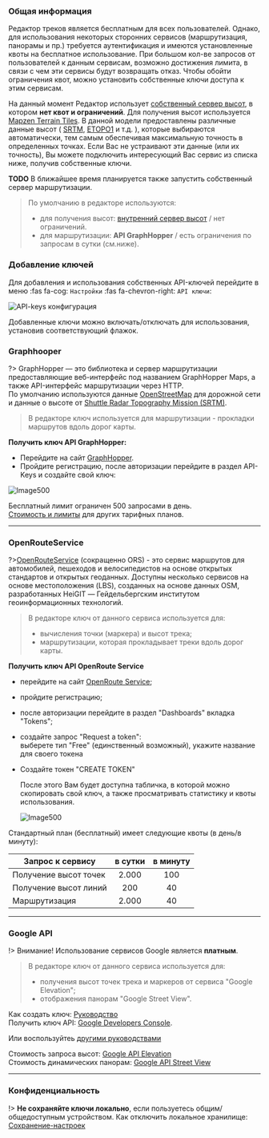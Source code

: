 <!-- markdownlint-disable-next-line first-line-heading -->
### Общая информация
Редактор треков является бесплатным для всех пользователей. 
Однако, для использования некоторых сторонних сервисов (маршрутизация, панорамы и пр.) требуется аутентификация и имеются установленные квоты на бесплатное использование.
При большом кол-ве запросов от пользователей к данным сервисам, возможно достижения лимита, в связи с чем эти сервисы будут возвращать отказ.
Чтобы обойти ограничения квот, можно установить собственные ключи доступа к этим сервисам.

На данный момент Редактор использует [собственный сервер высот](/tools/elevation.md), в котором **нет квот и ограничений**.
Для получения высот используется [Mapzen Terrain Tiles](https://github.com/tilezen/joerd/blob/master/docs/data-sources.md).  В данной модели предоставлены различные данные высот ( [SRTM](https://www.opentopodata.org/datasets/srtm/), [ETOPO1](https://www.opentopodata.org/datasets/etopo1/) и т.д. ), которые выбираются автоматически, тем самым обеспечивая максимальную точность в определенных точках. 
Если Вас не устраивают эти данные (или их точность), Вы можете подключить интересующий Вас сервис из списка ниже, получив собственные ключи. 

**TODO**  В ближайшее время планируется также запустить собственный сервер маршрутизации.

> По умолчанию в редакторе используются:
>  
> - для получения высот: [внутренний сервер высот](/tools/elevation.md) / нет ограничений.
> - для маршрутизации: **API GraphHopper** / есть ограничения по запросам в сутки (см.ниже).

### Добавление ключей

Для добавления и использования собственных API-ключей перейдите в меню :fas fa-cog: `Настройки`  :fas fa-chevron-right: `API ключи`:

![API-keys конфигурация](/_media/api-keys.jpg)

Добавленные ключи можно включать/отключать для использования, установив соответствующий флажок.

### Graphhooper

?> GraphHopper — это библиотека и сервер маршрутизации предоставляющие веб-интерфейс под названием GraphHopper Maps, а также API-интерфейс маршрутизации через HTTP.  
По умолчанию используются данные [OpenStreetMap](https://ru.wikipedia.org/wiki/OpenStreetMap) для дорожной сети и данные о высоте от [Shuttle Radar Topography Mission (SRTM)](https://ru.wikipedia.org/wiki/Shuttle_Radar_Topography_Mission).

> В редакторе ключ используется для маршрутизации - прокладки маршрутов вдоль дорог карты.

**Получить ключ API GraphHopper:**

- Перейдите на сайт [GraphHopper](https://graphhopper.com/).
- Пройдите регистрацию, после авторизации перейдите в раздел API-Keys и создайте свой ключ:  

![Image500](../_media/api-gh.jpg)


Бесплатный лимит ограничен 500 запросами в день.  
[Стоимость и лимиты](https://www.graphhopper.com/pricing/) для других тарифных планов.

-----

### OpenRouteService

?>[OpenRouteService](https://openrouteservice.org/) (сокращенно ORS) - это сервис маршрутов для автомобилей, пешеходов и велосипедистов на основе открытых стандартов и открытых геоданных. Доступны несколько сервисов на основе местоположения (LBS), созданных на основе данных OSM, разработанных HeiGIT — Гейдельбергским институтом геоинформационных технологий.

> В редакторе ключ от данного сервиса используется для:
>  
> - вычисления точки (маркера) и высот трека;
> - маршрутизации, которая прокладывает треки вдоль дорог карты.

**Получить ключ API OpenRoute Service** 
- перейдите на сайт [OpenRoute Service](https://openrouteservice.org/plans/);
- пройдите регистрацию;
- после авторизации перейдите в раздел "Dashboards" вкладка "Tokens";
- создайте запрос "Request a token":  
  выберете тип "Free" (единственный возможный), укажите название для своего токена
- Создайте токен "CREATE TOKEN"
  
  После этого Вам будет доступна табличка, в которой можно скопировать свой ключ, а также просматривать статистику и квоты использования.

  ![Image500](../_media/api-ors.jpg)

Стандартный план (бесплатный) имеет следующие квоты (в день/в минуту):


| Запрос к сервису      | в сутки | в минуту
| --------------------- | :-----: | :-----: |
| Получение высот точек |  2.000  | 100
| Получение высот линий |  200    | 40
| Маршрутизация         |  2.000  | 40


-----

### Google API

!> Внимание! Использование сервисов Google является **платным**.

> В редакторе ключ от данного сервиса используется для:
>  
> - получения высот точек трека и маркеров от сервиса "Google Elevation";
> - отображения панорам "Google Street View".

Как создать ключ: [Руководство](https://developers.google.com/maps/documentation/elevation/get-api-key#before-you-begin)  
Получить ключ API: [Google Developers Console](https://console.developers.google.com/apis).

Или воспользуйтеь [другими руководствами](https://www.google.com/search?q=%D0%BA%D0%B0%D0%BA+%D0%BF%D0%BE%D0%BB%D1%83%D1%87%D0%B8%D1%82%D1%8C+%D0%BA%D0%BB%D1%8E%D1%87+api+%D0%B4%D0%BB%D1%8F+google+maps&oq=%D0%9A%D0%B0%D0%BA+%D0%BF%D0%BE%D0%BB%D1%83%D1%87%D0%B8%D1%82%D1%8C+%D0%BA%D0%BB%D1%8E%D1%87+API+&aqs=chrome.2.69i57j0i512l3j0i22i30l2.13551j1j4&sourceid=chrome&ie=UTF-8)

Cтоимость запроса высот: [Google API Elevation](https://developers.google.com/maps/documentation/elevation/usage-and-billing#pricing-for-product)  
Cтоимость динамических панорам: [Google API Street View](https://developers.google.com/maps/billing/gmp-billing#dynamic-street-view)


-----

### Конфиденциальность

!> **Не сохраняйте ключи локально**, если пользуетесь общим/общедоступным устройством.
Как отключить локальное хранилище: [Сохранение-настроек](/main-config?id=Сохранение-настроек)
